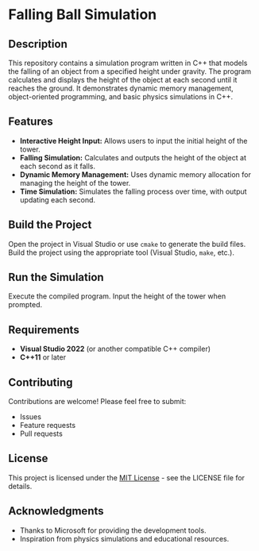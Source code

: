 # Falling Ball Simulation

## Description

This repository contains a simulation program written in C++ that models the falling of an object from a specified height under gravity. The program calculates and displays the height of the object at each second until it reaches the ground. It demonstrates dynamic memory management, object-oriented programming, and basic physics simulations in C++.

## Features

- **Interactive Height Input:** Allows users to input the initial height of the tower.
- **Falling Simulation:** Calculates and outputs the height of the object at each second as it falls.
- **Dynamic Memory Management:** Uses dynamic memory allocation for managing the height of the tower.
- **Time Simulation:** Simulates the falling process over time, with output updating each second.

## Build the Project

Open the project in Visual Studio or use `cmake` to generate the build files. Build the project using the appropriate tool (Visual Studio, `make`, etc.).

## Run the Simulation

Execute the compiled program. Input the height of the tower when prompted.

## Requirements

- **Visual Studio 2022** (or another compatible C++ compiler)
- **C++11** or later

## Contributing

Contributions are welcome! Please feel free to submit:

- Issues
- Feature requests
- Pull requests

## License

This project is licensed under the [MIT License](LICENSE) - see the LICENSE file for details.

## Acknowledgments

- Thanks to Microsoft for providing the development tools.
- Inspiration from physics simulations and educational resources.
